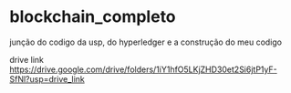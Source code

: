 # blockchain_completo

junção do codigo da usp, do hyperledger e a construção do meu codigo


drive link https://drive.google.com/drive/folders/1iY1hfO5LKjZHD30et2Si6jtP1yF-SfNl?usp=drive_link
